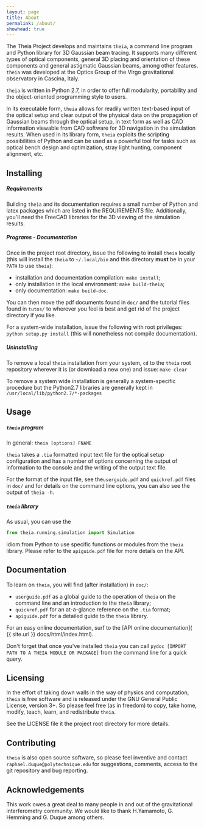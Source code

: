 ```yaml
---
layout: page
title: About
permalink: /about/
showhead: true
---
```

The Theia Project develops and maintains `theia`, a command line program and Python library for 3D Gaussian beam tracing. It supports many different types of optical components, general 3D placing and orientation of these components and general astigmatic Gaussian beams, among other features. `theia` was developed at the Optics Group of the Virgo gravitational observatory in Cascina, Italy.

`theia` is written in Python 2.7, in order to offer full modularity, portability and the object-oriented programming style to users.

In its executable form, `theia` allows for readily written text-based input of the optical setup and clear output of the physical data on the propagation of Gaussian beams through the optical setup, in text form as well as CAD information viewable from CAD software for 3D navigation in the simulation results. When used in its library form, `theia` exploits the scripting possibilities of Python and can be used as a powerful tool for tasks such as optical bench design and optimization, stray light hunting, component alignment, etc.

## Installing
##### Requirements
Building `theia` and its documentation requires a small number of Python and latex packages which are listed in the REQUIREMENTS file. Additionally, you'll need the FreeCAD libraries for the 3D viewing of the simulation results.

##### Programs - Documentation
Once in the project root directory, issue the following to install `theia` locally (this will install the `theia` to `~/.local/bin` and this directory **must** be in your `PATH` to use `theia`):

- installation and documentation compilation: `make install`;
- only installation in the local environment: `make build-theia`;
- only documentation: `make build-doc`.

You can then move the pdf documents found in `doc/` and the tutorial files found in `tutos/` to wherever you feel is best and get rid of the project directory if you like.

For a system-wide installation, issue the following with root privileges:
`python setup.py install` (this will nonetheless not compile documentation).

##### Uninstalling
To remove a local `theia` installation from your system, `cd` to the `theia` root repository wherever it is (or download a new one) and issue:
`make clear`

To remove a system wide installation is generally a system-specific procedure but the Python2.7 libraries are generally kept in `/usr/local/lib/python2.7/*-packages`

## Usage
##### `theia` program
In general:
`theia [options] FNAME`

`theia` takes a `.tia` formatted input text file for the optical setup configuration and has a number of options concerning the output of information to the console and the writing of the output text file.

For the format of the input file, see the`userguide.pdf` and `quickref.pdf` files in `doc/` and for details on the command line options, you can also see the output of `theia -h`.

##### `theia` library
As usual, you can use the
```python
from theia.running.simulation import Simulation
```
idiom from Python to use specific functions or modules from the `theia` library. Please refer to the `apiguide.pdf` file for more details on the API.

## Documentation
To learn on `theia`, you will find (after installation) in `doc/`:

- `userguide.pdf` as a global guide to the operation of `theia` on the command line and an introduction to the `theia` library;
- `quickref.pdf` for an at-a-glance reference on the `.tia` format;
- `apiguide.pdf` for a detailed guide to the `theia` library.

For an easy online documentation, surf to the [API online documentation]( {{ site.url }} docs/html/index.html).

Don't forget that once you've installed `theia` you can call `pydoc [IMPORT PATH TO A THEIA MODULE OR PACKAGE]` from the command line for a quick query.

## Licensing
In the effort of taking down walls in the way of physics and computation, `theia` is free software and is released under the GNU General Public License, version 3+. So please feel free (as in freedom) to copy, take home, modify, teach, learn, and redistribute `theia`.

See the LICENSE file it the project root directory for more details.

## Contributing
`theia` is also open source software, so please feel inventive and contact `raphael.duque@polytechnique.edu` for suggestions, comments, access to the git repository and bug reporting.

## Acknowledgements
This work owes a great deal to many people in and out of the gravitational interferometry community. We would like to thank H.Yamamoto, G. Hemming and G. Duque among others.
